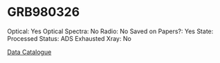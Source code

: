 # GRB980326

Optical: Yes
Optical Spectra: No
Radio: No
Saved on Papers?: Yes
State: Processed
Status: ADS Exhausted
Xray: No

[Data Catalogue](GRB980326%2080c2e551afca444996a6d7d6fb7c2745/Data%20Catalogue%20c4b7cd19e72f4cb98be7c7a54e448700.csv)